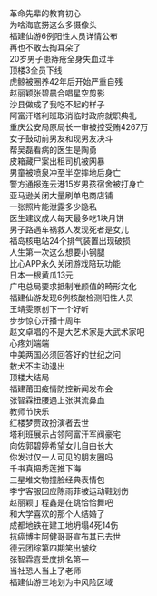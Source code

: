 革命先辈的教育初心  
为啥海底捞这么多摄像头  
福建仙游6例阳性人员详情公布  
再也不敢去掏耳朵了  
20岁男子患痔疮全身失血过半  
顶楼3全员下线  
虎鲸被圈养42年后开始严重自残  
赵丽颖张碧晨合唱星空剪影  
沙县做成了我吃不起的样子  
阿富汗塔利班取消临时政府就职典礼  
重庆公安局原局长一审被控受贿4267万  
女子鼓动前男友和现男友决斗  
帮吴磊看病的医生是陶勇  
皮箱藏尸案出租司机被网暴  
男童被喷泉冲至半空摔地后身亡  
警方通报连云港15岁男孩宿舍被打身亡  
亚马逊关闭大量刷单电商店铺  
一张照片能泄露多少隐私  
医生建议成人每天最多吃1块月饼  
男子路遇车祸救人发现死者是女儿  
福岛核电站24个排气装置出现破损  
人生第一次这么想要小钢腿  
比心APP永久关闭游戏陪玩功能  
日本一根黄瓜13元  
广电总局要求抵制唯颜值的畸形文化  
福建仙游发现6例核酸检测阳性人员  
王靖雯原创下一个好听  
步步惊心开播十周年  
赵文卓唱的不是大艺术家是大武术家吧  
心疼刘端端  
中美两国必须回答好的世纪之问  
敖犬不主动退出  
顶楼大结局  
福建莆田疫情防控新闻发布会  
张智霖扭腰遇上张淇流鼻血  
教师节快乐  
红楼梦贾政扮演者去世  
塔利班展示占领阿富汗军阀豪宅  
向佐郭碧婷希望女儿自由长大  
你发过仅一人可见的朋友圈吗  
千书真把秀莲推下海  
三星堆文物撞脸经典表情包  
李宁客服回应陈雨菲被运动鞋划伤  
赵丽颖丁程鑫是在跳恰恰舞吧  
和大学喜欢的那个人结婚了  
成都地铁在建工地坍塌4死14伤  
抗癌博主阿健哥哥宣布其已去世  
德云团综第四期笑出皱纹  
张智霖喜爱度排名第一  
当社恐人当上了老师  
福建仙游三地划为中风险区域  
